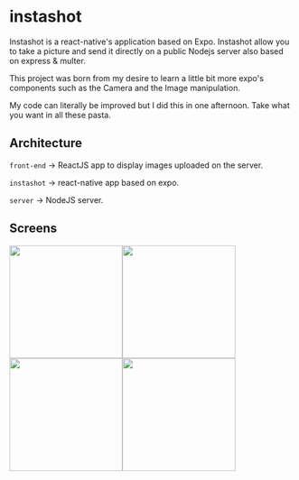 # instashot

Instashot is a react-native's application based on Expo. Instashot allow you to take a picture and send it directly on a public Nodejs server also based on express & multer.

This project was born from my desire to learn a little bit more expo's components such as the Camera and the Image manipulation.

My code can literally be improved but I did this in one afternoon.
Take what you want in all these pasta.

## Architecture
```front-end``` -> ReactJS app to display images uploaded on the server.

```instashot``` -> react-native app based on expo.

```server``` -> NodeJS server.

## Screens

<img src="https://raw.githubusercontent.com/NastyZ98/instashot/master/demo/camera.jpg" width="200" /><img src="https://raw.githubusercontent.com/NastyZ98/instashot/master/demo/preview.jpg" width="200" /><img src="https://raw.githubusercontent.com/NastyZ98/instashot/master/demo/upload.jpg" width="200" /><img src=https://raw.githubusercontent.com/NastyZ98/instashot/master/demo/done.jpg width="200" />